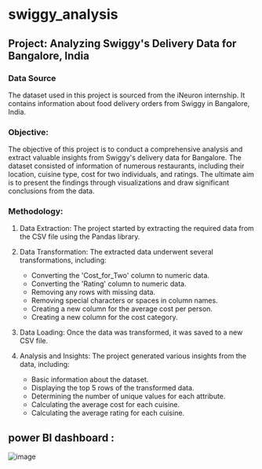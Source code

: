 # swiggy_analysis



## Project: Analyzing Swiggy's Delivery Data for Bangalore, India

### Data Source
The dataset used in this project is sourced from the iNeuron internship. It contains information about food delivery orders from Swiggy in Bangalore, India.

### Objective:
The objective of this project is to conduct a comprehensive analysis and extract valuable insights from Swiggy's delivery data for Bangalore. The dataset consisted of information of numerous restaurants, including their  location, cuisine type, cost for two individuals, and ratings. The ultimate aim is to present the findings through visualizations and draw significant conclusions from the data.

### Methodology:

1. Data Extraction:
The project started by extracting the required data from the CSV file using the Pandas library.

2. Data Transformation:
The extracted data underwent several transformations, including:
   - Converting the 'Cost_for_Two' column to numeric data.
   - Converting the 'Rating' column to numeric data.
   - Removing any rows with missing data.
   - Removing special characters or spaces in column names.
   - Creating a new column for the average cost per person.
   - Creating a new column for the cost category.

3. Data Loading:
Once the data was transformed, it was saved to a new CSV file.

4. Analysis and Insights:
The project generated various insights from the data, including:
   - Basic information about the dataset.
   - Displaying the top 5 rows of the transformed data.
   - Determining the number of unique values for each attribute.
   - Calculating the average cost for each cuisine.
   - Calculating the average rating for each cuisine.


## power BI dashboard :
![image](https://github.com/Gouthamram14/swiggy_analysis/assets/127017909/217f1e9d-7fea-46df-9c9b-b8b5b6875fa7)

